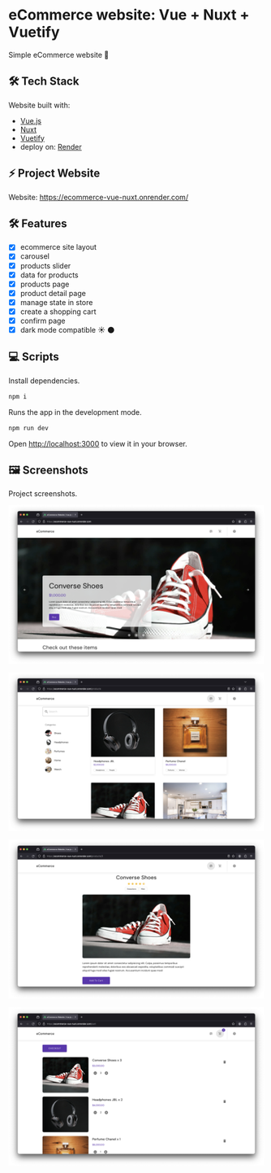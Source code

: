 # eCommerce website: Vue + Nuxt + Vuetify

Simple eCommerce website 🛒

## 🛠️ Tech Stack

Website built with:

- [Vue.js](https://vuejs.org/)
- [Nuxt](https://nuxt.com/)
- [Vuetify](https://vuetifyjs.com/en/)
-  deploy on: [Render](https://render.com/)

## ⚡ Project Website

Website: <https://ecommerce-vue-nuxt.onrender.com/>

## 🛠️ Features

- [x] ecommerce site layout
- [x] carousel
- [x] products slider
- [x] data for products
- [x] products page
- [x] product detail page
- [x] manage state in store
- [x] create a shopping cart
- [x] confirm page
- [x] dark mode compatible ☀️ 🌑

## 💻 Scripts

Install dependencies.

```bash
npm i
```

Runs the app in the development mode.

```bash
npm run dev
```

Open [http://localhost:3000](http://localhost:3000) to view it in your browser.

## 🖼️ Screenshots

Project screenshots.

![ecommerce-1](/screenshot-1.png)

![ecommerce-2](/screenshot-2.png)

![ecommerce-3](/screenshot-3.png)

![ecommerce-4](/screenshot-4.png)
